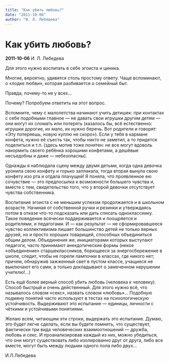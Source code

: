 ```yaml
---
title: "Как убить любовь?"
date: "2011-10-06"
author: "И. Л. Лебедева"
---
```


# Как убить любовь?

**2011-10-06** И. Л. Лебедева

Для этого нужно воспитать в себе эгоиста и циника.

Многие, вероятно, удивятся столь простому ответу. Чаще вспоминают, о «лодке любви», которая разбивается о семейный быт.

Правда, почему-то не у всех...

Почему? Попробуем ответить на этот вопрос.

Вспомните, чему с малолетства начинают учить детишек: при контактах с себе подобными главное — не давать свои игрушки другим детям — они могут их сломать или потерять (казалось бы, всё естественно: игрушки дорогие, их мало, их нужно беречь. Вот родители и говорят: «Эту потеряешь, новую куплю не скоро»). Если у тебя в кармане конфета, нужно её съесть так, чтобы никто не заметил, а то придется поделиться и т.п. (здесь мотив тоже понятен: не все могут вдоволь накормить своего ребёнка хорошими конфетами, а дешёвые несъедобны и даже — небезопасны).

Однажды я наблюдала сцену между двумя детьми, когда одна девочка уронила свою конфету и горько заплакала, тогда вторая вынула свою конфету изо рта и отдала плачущей! Я поняла, что проявленное ею сочувствие — это предпосылка к возможности большего чувства и, вместе с тем, свидетельство того, что у второй девочки отсутствует чувства собственника.

Воспитание эгоиста с не меньшим успехом продолжается и в школьном возрасте. Начиная от собственной ручки и резинки и утверждаясь потом в отказе что-то подсказать или дать списать однокласснику. Такое поведение всячески поддерживается и поощряется и родителями, и педагогами. И — как результат — не сформировавшееся чувство коллективизма лишает большинство детей не только верных друзей, но и просто хороших товарищей, способных объединиться общим делом. Объединения же, инициаторами которых выступают педагоги, часто принимают анекдотические формы (некое «объединение» старшеклассников, борющееся за энергосбережение в школе, следит, чтобы не горели лампочки в классах, где никого нет; причем, обнаружив зажженный свет в пустом классе, учащиеся не выключают его сами, а только докладывают о замеченном нарушении учителю!...)

Есть ещё более верный способ убить любовь (человека к человеку). Способ быстрый и очень действенный. Для этого нужно всё, что называлось словом «секс», назвать словом «любовь»... Подобную подмену понятий часто используют в тестах на психологическую устойчивость. Выдерживают это испытание — единицы, личности с чёткими и устойчивыми понятиями.

Желаю всем, читающим эти строки, выдержать это испытание. Думаю, это будет легче сделать, если вы будете помнить, что существует, фактически три вида человеческих взаимоотношений — дружба, любовь и секс. И проанализировав каждый из них, можно убедиться, что они могут существовать либо изолированно друг от друга, либо все вместе, могут быть между людьми одного пола либо двух...

И.Л.Лебедева